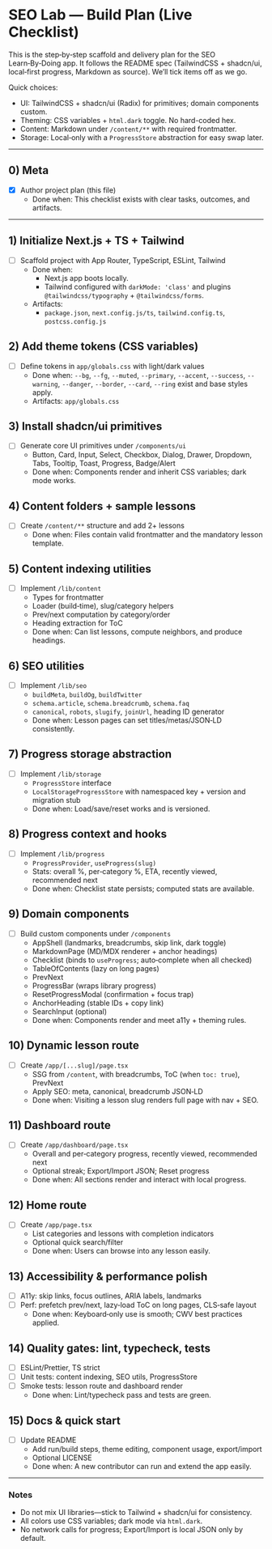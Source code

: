 # SEO Lab — Build Plan (Live Checklist)

This is the step‑by‑step scaffold and delivery plan for the SEO Learn‑By‑Doing app. It follows the README spec (TailwindCSS + shadcn/ui, local‑first progress, Markdown as source). We’ll tick items off as we go.

Quick choices:
- UI: TailwindCSS + shadcn/ui (Radix) for primitives; domain components custom.
- Theming: CSS variables + `html.dark` toggle. No hard-coded hex.
- Content: Markdown under `/content/**` with required frontmatter.
- Storage: Local‑only with a `ProgressStore` abstraction for easy swap later.

---

## 0) Meta
- [x] Author project plan (this file)
  - Done when: This checklist exists with clear tasks, outcomes, and artifacts.

---

## 1) Initialize Next.js + TS + Tailwind
- [ ] Scaffold project with App Router, TypeScript, ESLint, Tailwind
  - Done when:
    - Next.js app boots locally.
    - Tailwind configured with `darkMode: 'class'` and plugins `@tailwindcss/typography` + `@tailwindcss/forms`.
  - Artifacts:
    - `package.json`, `next.config.js/ts`, `tailwind.config.ts`, `postcss.config.js`

## 2) Add theme tokens (CSS variables)
- [ ] Define tokens in `app/globals.css` with light/dark values
  - Done when: `--bg`, `--fg`, `--muted`, `--primary`, `--accent`, `--success`, `--warning`, `--danger`, `--border`, `--card`, `--ring` exist and base styles apply.
  - Artifacts: `app/globals.css`

## 3) Install shadcn/ui primitives
- [ ] Generate core UI primitives under `/components/ui`
  - Button, Card, Input, Select, Checkbox, Dialog, Drawer, Dropdown, Tabs, Tooltip, Toast, Progress, Badge/Alert
  - Done when: Components render and inherit CSS variables; dark mode works.

## 4) Content folders + sample lessons
- [ ] Create `/content/**` structure and add 2+ lessons
  - Done when: Files contain valid frontmatter and the mandatory lesson template.

## 5) Content indexing utilities
- [ ] Implement `/lib/content`
  - Types for frontmatter
  - Loader (build‑time), slug/category helpers
  - Prev/next computation by category/order
  - Heading extraction for ToC
  - Done when: Can list lessons, compute neighbors, and produce headings.

## 6) SEO utilities
- [ ] Implement `/lib/seo`
  - `buildMeta`, `buildOg`, `buildTwitter`
  - `schema.article`, `schema.breadcrumb`, `schema.faq`
  - `canonical`, `robots`, `slugify`, `joinUrl`, heading ID generator
  - Done when: Lesson pages can set titles/metas/JSON‑LD consistently.

## 7) Progress storage abstraction
- [ ] Implement `/lib/storage`
  - `ProgressStore` interface
  - `LocalStorageProgressStore` with namespaced key + version and migration stub
  - Done when: Load/save/reset works and is versioned.

## 8) Progress context and hooks
- [ ] Implement `/lib/progress`
  - `ProgressProvider`, `useProgress(slug)`
  - Stats: overall %, per‑category %, ETA, recently viewed, recommended next
  - Done when: Checklist state persists; computed stats are available.

## 9) Domain components
- [ ] Build custom components under `/components`
  - AppShell (landmarks, breadcrumbs, skip link, dark toggle)
  - MarkdownPage (MD/MDX renderer + anchor headings)
  - Checklist (binds to `useProgress`; auto‑complete when all checked)
  - TableOfContents (lazy on long pages)
  - PrevNext
  - ProgressBar (wraps library progress)
  - ResetProgressModal (confirmation + focus trap)
  - AnchorHeading (stable IDs + copy link)
  - SearchInput (optional)
  - Done when: Components render and meet a11y + theming rules.

## 10) Dynamic lesson route
- [ ] Create `/app/[...slug]/page.tsx`
  - SSG from `/content`, with breadcrumbs, ToC (when `toc: true`), PrevNext
  - Apply SEO: meta, canonical, breadcrumb JSON‑LD
  - Done when: Visiting a lesson slug renders full page with nav + SEO.

## 11) Dashboard route
- [ ] Create `/app/dashboard/page.tsx`
  - Overall and per‑category progress, recently viewed, recommended next
  - Optional streak; Export/Import JSON; Reset progress
  - Done when: All sections render and interact with local progress.

## 12) Home route
- [ ] Create `/app/page.tsx`
  - List categories and lessons with completion indicators
  - Optional quick search/filter
  - Done when: Users can browse into any lesson easily.

## 13) Accessibility & performance polish
- [ ] A11y: skip links, focus outlines, ARIA labels, landmarks
- [ ] Perf: prefetch prev/next, lazy‑load ToC on long pages, CLS‑safe layout
  - Done when: Keyboard‑only use is smooth; CWV best practices applied.

## 14) Quality gates: lint, typecheck, tests
- [ ] ESLint/Prettier, TS strict
- [ ] Unit tests: content indexing, SEO utils, ProgressStore
- [ ] Smoke tests: lesson route and dashboard render
  - Done when: Lint/typecheck pass and tests are green.

## 15) Docs & quick start
- [ ] Update README
  - Add run/build steps, theme editing, component usage, export/import
  - Optional LICENSE
  - Done when: A new contributor can run and extend the app easily.

---

### Notes
- Do not mix UI libraries—stick to Tailwind + shadcn/ui for consistency.
- All colors use CSS variables; dark mode via `html.dark`.
- No network calls for progress; Export/Import is local JSON only by default.
